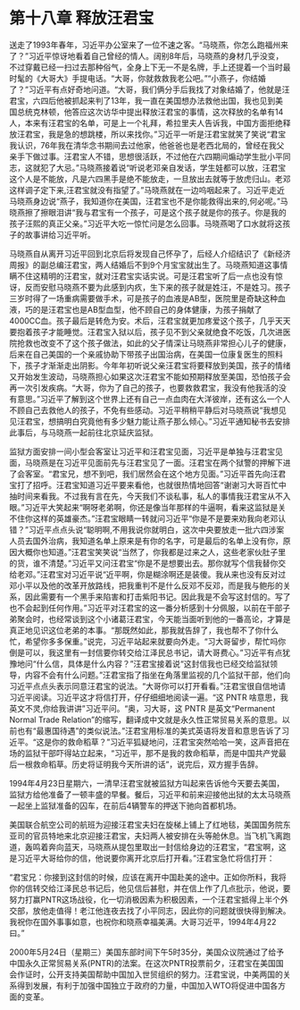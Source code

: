 # 第十八章 释放汪君宝

送走了1993年春年，习近平办公室来了一位不速之客。“马晓燕，你怎么跑福州来了？”习近平惊讶地看着自己曾经的情人。阔别8年后，马晓燕的身材几乎没变，不过穿戴已经一扫过去那种俗气，全身上下无一不是名牌，手上还提着一个当时最时髦的《大哥大》手提电话。“大哥，你就救救我老公吧。”“小燕子，你结婚了？”习近平有点好奇地问道。“大哥，我们俩分手后我找了对象结婚了，他就是汪君宝，六四后他被抓起来判了13年，我一直在美国想办法救他出国，我也见到美国总统克林顿，他答应这次访华中提出释放汪君宝的事情，这次释放的名单有14人，本来有汪君宝的名单，可是上一个礼拜，希拉里夫人告诉我，中国方面拒绝释放汪君宝，我是急的想跳楼，所以来找你。”习近平一听是汪君宝就笑了笑说“君宝我认识，76年我在清华念书期间去过他家，他爸爸也是老西北局的，曾经在我父亲手下做过事。汪君宝人不错，思想很活跃，不过他在六四期间煽动学生批小平同志，这就犯了大忌。”马晓燕接着说“听说老邓亲自发话，学生娃都可以放，汪君宝这个人是不能放，凡是六四黑手是绝不能放走，一旦放出去就等于放虎归山。老邓这样调子定下来,汪君宝就没有指望了。”马晓燕就在一边呜咽起来了。习近平走近马晓燕身边说“燕子，我知道你在美国，汪君宝也不是你能救得出来的,何必呢。”马晓燕擦了擦眼泪讲“我与君宝有一个孩子，可是这个孩子就是你的孩子。你是我的孩子汪熙的真正父亲。”习近平大吃一惊忙问是怎么回事。马晓燕喝了口水就将这孩子的故事讲给习近平听。

马晓燕自从离开习近平回到北京后将发现自己怀孕了，后经人介绍结识了《新经济周报》的副总编汪君宝，两人结婚后不到9个月宝宝就出生了。马晓燕知道这事情瞒不住这精明的汪君宝，就对汪君宝实话实说。可是汪君宝听了后一点也没有惊讶，反而安慰马晓燕不要为此感到内疚，生下来的孩子就是姓汪，不是姓习。孩子三岁时得了一场重病需要做手术，可是孩子的血液是AB型，医院里是奇缺这种血液，巧的是汪君宝也是AB型血型，他不顾自己的身体健康，为孩子捐献了4000CC血。孩子最后是转危为安。术后，汪君宝就更加疼爱这个孩子，几乎天天要抱着孩子才能睡觉。汪君宝入狱以后，孩子见不到父亲就绝食不吃饭，几次进医院抢救也改变不了这个孩子做法，如此的父子情深让马晓燕非常担心儿子的健康，后来在自己美国的一个亲戚协助下带孩子出国治病，在美国一位康复医生的照料下，孩子才渐渐走出阴影。今年年初听说父亲汪君宝将要释放到美国，孩子的情绪又开始发生波动，马晓燕担心如果这次汪君宝不能如预期释放至美国，恐怕孩子会再一次引发疾病。“大哥，你为了自己的孩子，也要救救君宝，我没有他我活的没有意思。”习近平了解到这个世界上还有自己一点血肉在大洋彼岸，还有这么一个人不顾自己去救他人的孩子，不免有些感动。习近平稍稍平静后对马晓燕说“我想见见汪君宝，想搞明白究竟他有多少魅力能让燕子那么倾心。”习近平通知秘书去安排此事后，与马晓燕一起前往北京延庆监狱。

监狱方面安排一间小型会客室让习近平和汪君宝见面，习近平是单独与汪君宝见面，马晓燕是在习近平见面前先与汪君宝见了一面。汪君宝在两个狱警的押解下进了会客室。“君宝兄，想不到吧，我们居然会在这个地方见面。”习近平首先向汪君宝打了招呼。汪君宝知道习近平要来看他，也就很热情地回答“谢谢习大哥百忙中抽时间来看我。不过我有言在先，今天我们不谈私事，私人的事情我汪君宝从不入眼。”习近平大笑起来“啊呀老弟啊，你还是像当年那样的牛逼啊，看来这监狱是关不住你这样的英雄豪杰。”汪君宝眼睛一转就问习近平“你是不是要来劝我向老邓认错？”习近平点点头说“聪明啊,不用我说你就明白，这次中央要放走一批六四涉案人员去国外治病，我知道名单上原来是有你的名字，可是最后的名单上没有你，原因大概你也知道。”汪君宝笑笑说“当然了，你我都是过来之人，这些老家伙肚子里的货，谁不清楚。”习近平又问汪君宝“你是不是想要出去。那你就写个信我替你交给老邓。”汪君宝对习近平说“近平啊，你是糊涂啊还是装傻。我从来也没有反对过邓小平以及他的改革开放路线，把我重判不是什么反邓不反邓，而是我与鲍彤的关系，因此需要有一个黑手来陷害和打击紫阳书记。因此我是不会写这封信的。写了也不会起到任何作用。”习近平对汪君宝的这一番分析感到十分佩服，以前在干部子弟聚会时，也经常谈到这个小诸葛汪君宝，今天能当面听到他的一番高论，才算是真正地见识这位老弟的本事。“那既然如此，那我就告辞了，我也帮不了你什么忙，希望你多多保重。”说完，习近平站起来就要向外走。“习大哥留步，帮忙吗你倒是可以，我这里有一封信要你转交给江泽民总书记，请大哥费心。”习近平有点犹豫地问“什么信，具体是什么内容？”汪君宝接着说“这封信我也已经交给监狱领导，内容不会有什么问题。”汪君宝指了指坐在角落里监视的几个监狱干部，他们向习近平点点头表示同意汪君宝的说法。“大哥你可以打开看看。”汪君宝很自信地请习近平阅读。习近平这才将信打开，仔仔细细地阅读一遍。“这 PNTR 啥意思，我英文不灵,你给我讲讲”习近平问。“奥，习大哥，这 PNTR 是英文“Permanent Normal Trade Relation”的缩写，翻译成中文就是永久性正常贸易关系的意思。以前也有“最惠国待遇”的类似说法。”汪君宝用标准的美式英语将发音和意思告诉了习近平。“这是你的救命稻草？”习近平狐疑地问，汪君宝突然哈哈一笑，这声音把在场的监狱干部吓得站立起来，“习近平，那不是我的救命稻草，而是中国共产党最后一根救命稻草。历史将证明我今天所讲的话”，说完后，双方握手告辞。

1994年4月23日星期六，一清早汪君宝就被监狱方叫起来告诉他今天要去美国，监狱方给他准备了一顿丰盛的早餐。餐后，习近平和前来迎接他出狱的太太马晓燕一起坐上监狱准备的囚车，在前后4辆警车的押送下驰向首都机场。

美国联合航空公司的航班为迎接汪君宝夫妇在旋梯上铺上了红地毯，美国国务院东亚司的官员特地来北京迎接汪君宝，夫妇两人被安排在头等舱休息。当飞机飞离跑道，轰鸣着奔向蓝天，马晓燕从提包里取出一封信给身边的汪君宝，“君宝啊，这是习近平大哥给你的信，他说要你离开北京后打开看。”汪君宝急忙将信打开：

“君宝兄：你接到这封信的时候，应该在离开中国赴美的途中。正如你所料，我将你的信转交给江泽民总书记后，他见信后甚慰，并在信上作了几点批示，他说，要努力打赢PNTR这场战役，化一切消极因素为积极因素，一个汪君宝抵得上半个外交部，放他走值得！老江他连夜去找了小平同志，因此你的问题就很快得到解决。我祝你在国外事事如意，也祝你和晓燕幸福美满。大哥习近平，1994年4月22曰。”

2000年5月24日（星期三）美国东部时间下午5时35分，美国众议院通过了给予中国永久正常贸易关系(PNTR)的法案。在这次PNTR投票前夕，汪君宝在美国国会作证时，公开支持美国帮助中国加入世贸组织的努力。汪君宝说，中美两国的关系得到发展，有利于加强中国独立于政府的力量，中国加入WTO将促进中国各方面的变革。
